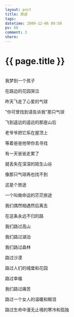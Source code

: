```yaml
---
layout: post
title: 旅途
tags: 
datetime: 2009-12-06 09:50
pv: 68
comment: 3
share: 
---
```


{{ page.title }}
================

 <p><br />我梦到一个孩子</p><p>在路边的花园哭泣</p><p>昨天飞走了心爱的气球</p><p>&quot;你可曾找到请告诉我&quot;那只气球</p><p>飞到遥远的遥远的那座山后</p><p>老爷爷把它系在屋顶上</p><p>等着爸爸他带你去寻找</p><p>有一天爸爸走累了</p><p>就丢失在深深的陌生山谷</p><p>像那只气球再也找不到</p><p>这是个旅途</p><p>一个叫做命运的茫茫旅途</p><p>我们偶然相遇然后离去</p><p>在这条永远不归的路</p><p>我们路过高山</p><p>我们路过湖泊</p><p>我们路过森林</p><p>路过沙漠</p><p>路过人们的城堡和花园</p><p>路过幸福</p><p>我们路过痛苦</p><p>路过一个女人的温暖和眼泪</p><p>路过生命中漫无止境的寒冷和孤独</p> 

